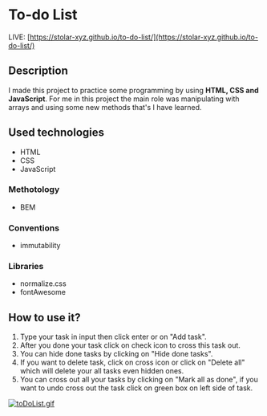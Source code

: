 # To-do List
LIVE: [https://stolar-xyz.github.io/to-do-list/](https://stolar-xyz.github.io/to-do-list/)
## Description
I made this project to practice some programming by using **HTML, CSS and JavaScript**. 
For me in this project the main role was manipulating with arrays and using some new methods that's I have learned. 
##  Used technologies
 - HTML
 - CSS
 - JavaScript
###  Methotology
 - BEM

### Conventions 
- immutability 
### Libraries
 - normalize.css
 - fontAwesome
## How to use it?
 1. Type your task in input then click enter or on "Add task".
 2. After you done your task click on check icon to cross this task out.
 3. You can hide done tasks by clicking on "Hide done tasks".
 4. If you want to delete task, click on cross icon or click on "Delete all" which will delete your all tasks even hidden ones.
 5. You can cross out all your tasks by clicking on "Mark all as done", if you want to undo cross out the task click on green box on left side of task.
 
[![toDoList.gif](https://i.postimg.cc/YSV4WHH4/toDoList.gif)](https://postimg.cc/ns4VyNMZ)
